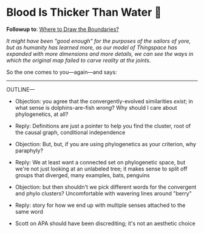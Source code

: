 # Blood Is Thicker Than Water 🐬

**Followup to**: [Where to Draw the Boundaries?](https://www.lesswrong.com/posts/esRZaPXSHgWzyB2NL/where-to-draw-the-boundaries)

_It might have been "good enough" for the purposes of the sailors of yore, but as humanity has learned more, as our model of Thingspace has expanded with more dimensions and more details, we can see the ways in which the original map failed to carve reality at the joints._

So the one comes to you—again—and says:

>


-----

OUTLINE—

* Objection: you agree that the convergently-evolved similarities _exist_; in what sense is dolphins-are-fish _wrong_? Why should I care about phylogenetics, at all?
* Reply: Definitions are just a pointer to help you find the cluster, root of the causal graph, conditional independence
* Objection: But, but, if you are using phylogenetics as your criterion, why paraphyly?
* Reply: We at least want a connected set on phylogenetic space, but we're not just looking at an unlabeled tree; it makes sense to split off groups that diverged, many examples, bats, penguins
* Objection: but then shouldn't we pick different words for the convergent and phylo clusters? Uncomfortable with wavering lines around "berry"
* Reply: story for how we end up with multiple senses attached to the same word


* Scott on APA should have been discrediting; it's not an aesthetic choice